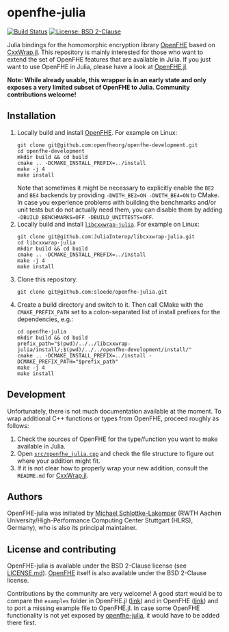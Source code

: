 # openfhe-julia

[![Build Status](https://github.com/sloede/openfhe-julia/workflows/CI/badge.svg)](https://github.com/sloede/openfhe-julia/actions?query=workflow%3ACI)
[![License: BSD 2-Clause](https://img.shields.io/badge/License-BSD_2--Clause-success.svg)](https://opensource.org/license/bsd-2-clause/)

Julia bindings for the homomorphic encryption library
[OpenFHE](https://github.com/openfheorg/openfhe-development) based on
[CxxWrap.jl](https://github.com/JuliaInterop/CxxWrap.jl). This repository is mainly
interested for those who want to extend the set of OpenFHE features that are available in
Julia. If you just want to use OpenFHE in Julia, please have a look at
[OpenFHE.jl](https://github.com/sloede/OpenFHE.jl).

**Note: While already usable, this wrapper is in an early state and only exposes a very
limited subset of OpenFHE to Julia. Community contributions welcome!**


## Installation
1. Locally build and install [OpenFHE](https://github.com/openfheorg/openfhe-development).
   For example on Linux:
   ```shell
   git clone git@github.com:openfheorg/openfhe-development.git
   cd openfhe-development
   mkdir build && cd build
   cmake .. -DCMAKE_INSTALL_PREFIX=../install
   make -j 4
   make install
   ```
   Note that sometimes it might be necessary to explicitly enable the `BE2` and `BE4`
   backends by providing `-DWITH_BE2=ON -DWITH_BE4=ON` to CMake. In case you experience
   problems with building the benchmarks and/or unit tests but do not actually need them,
   you can disable them by adding `-DBUILD_BENCHMARKS=OFF -DBUILD_UNITTESTS=OFF`.
2. Locally build and install
   [`libcxxwrap-julia`](https://github.com/JuliaInterop/libcxxwrap-julia). For example on
   Linux:
   ```shell
   git clone git@github.com:JuliaInterop/libcxxwrap-julia.git
   cd libcxxwrap-julia
   mkdir build && cd build
   cmake .. -DCMAKE_INSTALL_PREFIX=../install
   make -j 4
   make install
   ```
3. Clone this repository:
   ```shell
   git clone git@github.com:sloede/openfhe-julia.git
   ```
4. Create a build directory and switch to it. Then call CMake with the `CMAKE_PREFIX_PATH`
   set to a colon-separated list of install prefixes for the dependencies, e.g.:
   ```shell
   cd openfhe-julia
   mkdir build && cd build
   prefix_path="$(pwd)/../../libcxxwrap-julia/install/;$(pwd)/../../openfhe-development/install/"
   cmake .. -DCMAKE_INSTALL_PREFIX=../install -DCMAKE_PREFIX_PATH="$prefix_path"
   make -j 4
   make install
   ```


## Development
Unfortunately, there is not much documentation available at the moment. To wrap additional
C++ functions or types from OpenFHE, proceed roughly as follows:
1. Check the sources of OpenFHE for the type/function you want to make available in Julia.
2. Open [`src/openfhe_julia.cpp`](src/openfhe_julia.cpp) and check the file structure to
   figure out where your addition might fit.
3. If it is not clear how to properly wrap your new addition, consult the `README.md` for
   [CxxWrap.jl](https://github.com/JuliaInterop/CxxWrap.jl).


## Authors
OpenFHE-julia was initiated by [Michael Schlottke-Lakemper](https://lakemper.eu) (RWTH
Aachen University/High-Performance Computing Center Stuttgart (HLRS), Germany), who is also
its principal maintainer.


## License and contributing
OpenFHE-julia is available under the BSD 2-Clause license (see [LICENSE.md](LICENSE.md)).
[OpenFHE](https://github.com/openfheorg/openfhe-development) itself is also available under
the BSD 2-Clause license.

Contributions by the community are very welcome! A good start would be to compare the
`examples` folder in OpenFHE.jl
([link](https://github.com/sloede/OpenFHE.jl/tree/main/examples))
and in OpenFHE
([link](https://github.com/openfheorg/openfhe-development/tree/main/src/pke/examples)) and to
port a missing example file to OpenFHE.jl. In case some OpenFHE functionality is not yet
exposed by [openfhe-julia](https://github.com/sloede/openfhe-julia), it would have to be
added there first.
